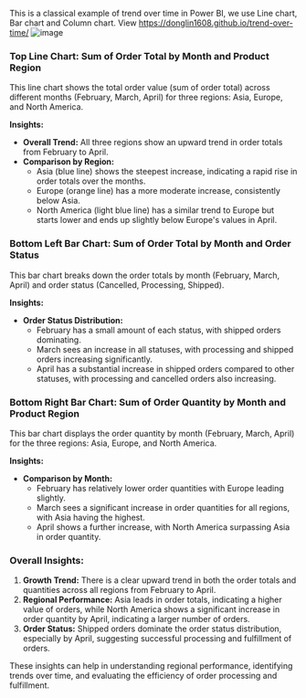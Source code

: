 This is a classical example of trend over time in Power BI, we use Line chart, Bar chart and Column chart.
View https://donglin1608.github.io/trend-over-time/
![image](https://github.com/user-attachments/assets/7d5899ee-4904-439b-a32f-acfcc2382e54)


### Top Line Chart: Sum of Order Total by Month and Product Region
This line chart shows the total order value (sum of order total) across different months (February, March, April) for three regions: Asia, Europe, and North America.

**Insights:**
- **Overall Trend:** All three regions show an upward trend in order totals from February to April.
- **Comparison by Region:**
  - Asia (blue line) shows the steepest increase, indicating a rapid rise in order totals over the months.
  - Europe (orange line) has a more moderate increase, consistently below Asia.
  - North America (light blue line) has a similar trend to Europe but starts lower and ends up slightly below Europe's values in April.

### Bottom Left Bar Chart: Sum of Order Total by Month and Order Status
This bar chart breaks down the order totals by month (February, March, April) and order status (Cancelled, Processing, Shipped).

**Insights:**
- **Order Status Distribution:**
  - February has a small amount of each status, with shipped orders dominating.
  - March sees an increase in all statuses, with processing and shipped orders increasing significantly.
  - April has a substantial increase in shipped orders compared to other statuses, with processing and cancelled orders also increasing.

### Bottom Right Bar Chart: Sum of Order Quantity by Month and Product Region
This bar chart displays the order quantity by month (February, March, April) for the three regions: Asia, Europe, and North America.

**Insights:**
- **Comparison by Month:**
  - February has relatively lower order quantities with Europe leading slightly.
  - March sees a significant increase in order quantities for all regions, with Asia having the highest.
  - April shows a further increase, with North America surpassing Asia in order quantity.

### Overall Insights:
1. **Growth Trend:** There is a clear upward trend in both the order totals and quantities across all regions from February to April.
2. **Regional Performance:** Asia leads in order totals, indicating a higher value of orders, while North America shows a significant increase in order quantity by April, indicating a larger number of orders.
3. **Order Status:** Shipped orders dominate the order status distribution, especially by April, suggesting successful processing and fulfillment of orders.

These insights can help in understanding regional performance, identifying trends over time, and evaluating the efficiency of order processing and fulfillment.
